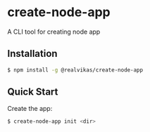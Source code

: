 # create-node-app

A CLI tool for creating node app

## Installation

```sh
$ npm install -g @realvikas/create-node-app
```

## Quick Start

Create the app:

```bash
$ create-node-app init <dir>
```
